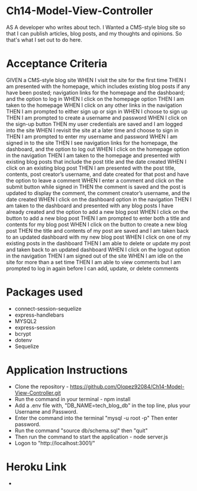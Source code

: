 # Ch14-Model-View-Controller

AS A developer who writes about tech.
I Wanted a CMS-style blog site so that I can publish articles, blog posts, and my thoughts and opinions. So that's what I set out to do here. 

# Acceptance Criteria

GIVEN a CMS-style blog site
WHEN I visit the site for the first time
THEN I am presented with the homepage, which includes existing blog posts if any have been posted; navigation links for the homepage and the dashboard; and the option to log in
WHEN I click on the homepage option
THEN I am taken to the homepage
WHEN I click on any other links in the navigation
THEN I am prompted to either sign up or sign in
WHEN I choose to sign up
THEN I am prompted to create a username and password
WHEN I click on the sign-up button
THEN my user credentials are saved and I am logged into the site
WHEN I revisit the site at a later time and choose to sign in
THEN I am prompted to enter my username and password
WHEN I am signed in to the site
THEN I see navigation links for the homepage, the dashboard, and the option to log out
WHEN I click on the homepage option in the navigation
THEN I am taken to the homepage and presented with existing blog posts that include the post title and the date created
WHEN I click on an existing blog post
THEN I am presented with the post title, contents, post creator’s username, and date created for that post and have the option to leave a comment
WHEN I enter a comment and click on the submit button while signed in
THEN the comment is saved and the post is updated to display the comment, the comment creator’s username, and the date created
WHEN I click on the dashboard option in the navigation
THEN I am taken to the dashboard and presented with any blog posts I have already created and the option to add a new blog post
WHEN I click on the button to add a new blog post
THEN I am prompted to enter both a title and contents for my blog post
WHEN I click on the button to create a new blog post
THEN the title and contents of my post are saved and I am taken back to an updated dashboard with my new blog post
WHEN I click on one of my existing posts in the dashboard
THEN I am able to delete or update my post and taken back to an updated dashboard
WHEN I click on the logout option in the navigation
THEN I am signed out of the site
WHEN I am idle on the site for more than a set time
THEN I am able to view comments but I am prompted to log in again before I can add, update, or delete comments

# Packages used
- connect-session-sequelize
- express-handlebars
- MYSQL2
- express-session
- bcrypt
- dotenv
- Sequelize
# Application Instructions

- Clone the repository - https://github.com/Olopez92084/Ch14-Model-View-Controller.git
- Run the command in your terminal - npm install
- Add a .env file with, "DB_NAME=tech_blog_db" in the top line, plus your Username and Password.
- Enter the command into the terminal "mysql -u root -p" Then enter password.
- Run the command "source db/schema.sql" then "quit"
- Then run the command to start the application - node server.js
- Logon to "http://localhost:3001/"

# Heroku Link

- 